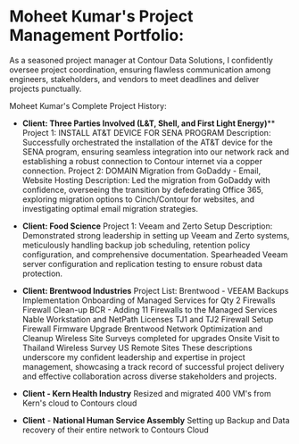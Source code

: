 # Moheet Kumar's Project Management Portfolio:
As a seasoned project manager at Contour Data Solutions, I confidently oversee project coordination, ensuring flawless communication among engineers, stakeholders, and vendors to meet deadlines and deliver projects punctually.

 Moheet Kumar's Complete Project History:
 
- **Client: Three Parties Involved (L&T, Shell, and First Light Energy)****
Project 1: INSTALL AT&T DEVICE FOR SENA PROGRAM
Description: Successfully orchestrated the installation of the AT&T device for the SENA program, ensuring seamless integration into our network rack and establishing a robust connection to Contour internet via a copper connection.
Project 2: DOMAIN Migration from GoDaddy - Email, Website Hosting
Description: Led the migration from GoDaddy with confidence, overseeing the transition by defederating Office 365, exploring migration options to Cinch/Contour for websites, and investigating optimal email migration strategies.

- **Client: Food Science**
Project 1: Veeam and Zerto Setup
Description: Demonstrated strong leadership in setting up Veeam and Zerto systems, meticulously handling backup job scheduling, retention policy configuration, and comprehensive documentation. Spearheaded Veeam server configuration and replication testing to ensure robust data protection.

- **Client: Brentwood Industries**
Project List:
Brentwood - VEEAM Backups Implementation
Onboarding of Managed Services for Qty 2 Firewalls
Firewall Clean-up
BCR - Adding 11 Firewalls to the Managed Services
Nable Workstation and NetPath Licenses
TJ1 and TJ2 Firewall Setup
Firewall Firmware Upgrade
Brentwood Network Optimization and Cleanup
Wireless Site Surveys completed for upgrades Onsite Visit to Thailand
Wireless Survey US Remote Sites
These descriptions underscore my confident leadership and expertise in project management, showcasing a track record of successful project delivery and effective collaboration across diverse stakeholders and projects.

- **Client - Kern Health Industry**
Resized and migrated 400 VM's from Kern's cloud to Contours cloud

- **Client** - **National Human Service Assembly**
Setting up Backup and Data recovery of their entire network to Contours Cloud
